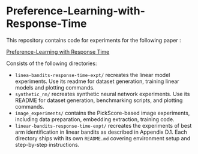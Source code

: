 # Preference-Learning-with-Response-Time

This repository contains code for experiments for the following paper :

[Preference-Learning with Response Time](https://arxiv.org/abs/2505.22820)


Consists of the following directories:
- `linea-bandits-response-time-expt/` recreates the linear model experiments. Use its readme for dataset generation, training linear models and plotting commands.
- `synthetic_nn/` recreates synthetic neural network experiments. Use its README for dataset generation, benchmarking scripts, and plotting commands.
- `image_experiments/` contains the PickScore-based image experiments, including data preparation, embedding extraction, training code.
- `linear-bandits-response-time-expt/` recreates the experiments of best arm identification in linear bandits as described in Appendix D.1. 
Each directory ships with its own `README.md` covering environment setup and step-by-step instructions. 

